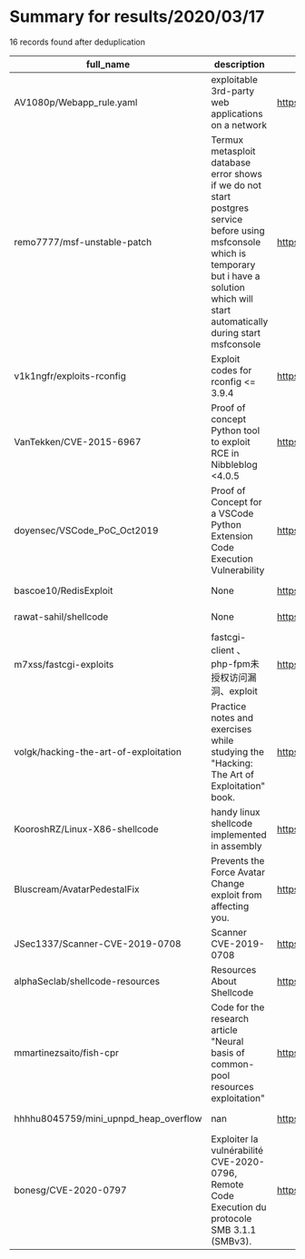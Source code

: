 
# Summary for results/2020/03/17
    
16 records found after deduplication

| full_name | description | html_url | matched_list | matched_count | pushed_at | size | stargazers_count | language | forks_count | vul_ids |
|---------------------------------------|----------------------------------------------------------------------------------------------------------------------------------------------------------------------------------------------------|----------------------------------------------------------|-----------------------------------------------|-----------------|---------------------------|--------|--------------------|------------|---------------|------------------------------------|
| AV1080p/Webapp_rule.yaml | exploitable 3rd-party web applications on a network | https://github.com/AV1080p/Webapp_rule.yaml | ['exploit'] | 1 | 2020-03-17 03:39:42+00:00 | 30 | 9 | | 3 | [] |
| remo7777/msf-unstable-patch | Termux metasploit database error shows if we do not start postgres service before using msfconsole which is temporary but i have a solution which will start automatically during start msfconsole | https://github.com/remo7777/msf-unstable-patch | ['metasploit module OR payload'] | 1 | 2020-03-17 04:47:01+00:00 | 10 | 7 | Shell | 11 | [] |
| v1k1ngfr/exploits-rconfig | Exploit codes for rconfig <= 3.9.4 | https://github.com/v1k1ngfr/exploits-rconfig | ['exploit'] | 1 | 2020-03-17 14:01:17+00:00 | 57 | 3 | Python | 3 | [] |
| VanTekken/CVE-2015-6967 | Proof of concept Python tool to exploit RCE in Nibbleblog <4.0.5 | https://github.com/VanTekken/CVE-2015-6967 | ['cve-2', 'exploit', 'rce'] | 3 | 2020-03-17 13:03:38+00:00 | 6606 | 0 | Python | 0 | ['CVE-2015-6967'] |
| doyensec/VSCode_PoC_Oct2019 | Proof of Concept for a VSCode Python Extension Code Execution Vulnerability | https://github.com/doyensec/VSCode_PoC_Oct2019 | ['vulnerability poc'] | 1 | 2020-03-17 09:22:42+00:00 | 4325 | 16 | Python | 3 | [] |
| bascoe10/RedisExploit | None | https://github.com/bascoe10/RedisExploit | ['exploit'] | 1 | 2020-03-17 18:27:41+00:00 | 4080 | 0 | Python | 0 | [] |
| rawat-sahil/shellcode | None | https://github.com/rawat-sahil/shellcode | ['shellcode'] | 1 | 2020-03-17 15:24:51+00:00 | 5 | 0 | C | 0 | [] |
| m7xss/fastcgi-exploits | fastcgi-client 、php-fpm未授权访问漏洞、exploit | https://github.com/m7xss/fastcgi-exploits | ['exploit'] | 1 | 2020-03-17 03:10:03+00:00 | 3 | 3 | Python | 0 | [] |
| volgk/hacking-the-art-of-exploitation | Practice notes and exercises while studying the "Hacking: The Art of Exploitation" book. | https://github.com/volgk/hacking-the-art-of-exploitation | ['exploit'] | 1 | 2020-03-17 12:24:54+00:00 | 132 | 0 | C | 0 | [] |
| KooroshRZ/Linux-X86-shellcode | handy linux shellcode implemented in assembly | https://github.com/KooroshRZ/Linux-X86-shellcode | ['shellcode'] | 1 | 2020-03-17 01:44:24+00:00 | 8 | 0 | Assembly | 1 | [] |
| Bluscream/AvatarPedestalFix | Prevents the Force Avatar Change exploit from affecting you. | https://github.com/Bluscream/AvatarPedestalFix | ['exploit'] | 1 | 2020-03-17 02:45:25+00:00 | 6 | 1 | | 0 | [] |
| JSec1337/Scanner-CVE-2019-0708 | Scanner CVE-2019-0708 | https://github.com/JSec1337/Scanner-CVE-2019-0708 | ['cve-2'] | 1 | 2020-03-17 06:49:58+00:00 | 2682 | 0 | Python | 1 | ['CVE-2019-0708'] |
| alphaSeclab/shellcode-resources | Resources About Shellcode | https://github.com/alphaSeclab/shellcode-resources | ['shellcode'] | 1 | 2020-03-17 05:58:48+00:00 | 61 | 145 | | 47 | [] |
| mmartinezsaito/fish-cpr | Code for the research article "Neural basis of common-pool resources exploitation" | https://github.com/mmartinezsaito/fish-cpr | ['exploit'] | 1 | 2020-03-17 09:39:51+00:00 | 885 | 0 | MATLAB | 0 | [] |
| hhhhu8045759/mini_upnpd_heap_overflow | nan | https://github.com/hhhhu8045759/mini_upnpd_heap_overflow | ['heap overflow'] | 1 | 2020-03-17 14:16:22+00:00 | 0 | 0 | nan | 0 | [] |
| bonesg/CVE-2020-0797 | Exploiter la vulnérabilité CVE-2020-0796, Remote Code Execution du protocole SMB 3.1.1 (SMBv3). | https://github.com/bonesg/CVE-2020-0797 | ['cve-2', 'exploit', 'remote code execution'] | 3 | 2020-03-17 12:31:15+00:00 | 5 | 0 | | 0 | ['CVE-2020-0796', 'CVE-2020-0797'] |

